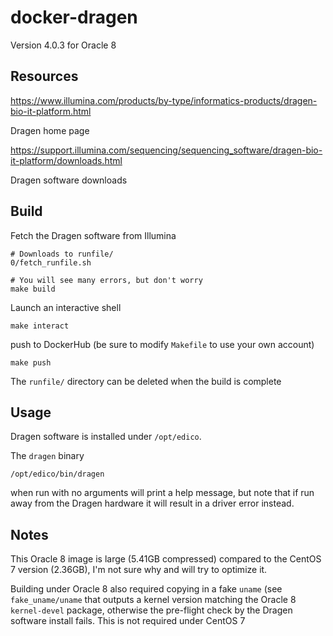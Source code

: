 docker-dragen
=============

Version 4.0.3 for Oracle 8 


Resources
---------

https://www.illumina.com/products/by-type/informatics-products/dragen-bio-it-platform.html

Dragen home page

https://support.illumina.com/sequencing/sequencing_software/dragen-bio-it-platform/downloads.html

Dragen software downloads


Build
-----

Fetch the Dragen software from Illumina

    # Downloads to runfile/
    0/fetch_runfile.sh

    # You will see many errors, but don't worry
    make build

Launch an interactive shell

    make interact

push to DockerHub (be sure to modify `Makefile` to use your own account)

    make push

The `runfile/` directory can be deleted when the build is complete


Usage
-----

Dragen software is installed under `/opt/edico`.

The `dragen` binary 

    /opt/edico/bin/dragen

when run with no arguments will print a help message, but note 
that if run away from the Dragen hardware it will result in a driver
error instead.


Notes
-----

This Oracle 8 image is large (5.41GB compressed) compared to the CentOS
7 version (2.36GB), I'm not sure why and will try to optimize it.

Building under Oracle 8 also required copying in a fake `uname` (see
`fake_uname/uname` that outputs a kernel version matching the Oracle 8
`kernel-devel` package, otherwise the pre-flight check by the Dragen
software install fails. This is not required under CentOS 7


